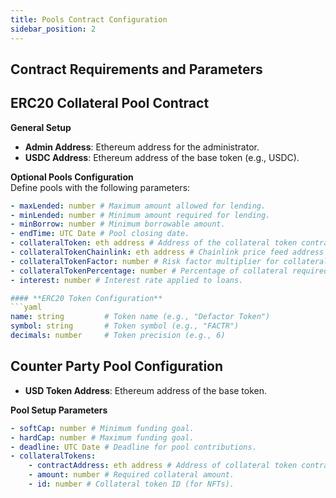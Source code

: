 ```yaml
---
title: Pools Contract Configuration
sidebar_position: 2
---
```


## Contract Requirements and Parameters

## **ERC20 Collateral Pool Contract**

**General Setup**

- **Admin Address**: Ethereum address for the administrator.
- **USDC Address**: Ethereum address of the base token (e.g., USDC).

**Optional Pools Configuration**  
Define pools with the following parameters:

````yaml
- maxLended: number # Maximum amount allowed for lending.
- minLended: number # Minimum amount required for lending.
- minBorrow: number # Minimum borrowable amount.
- endTime: UTC Date # Pool closing date.
- collateralToken: eth address # Address of the collateral token contract.
- collateralTokenChainlink: eth address # Chainlink price feed address for collateral token valuation.
- collateralTokenFactor: number # Risk factor multiplier for collateral token.
- collateralTokenPercentage: number # Percentage of collateral required.
- interest: number # Interest rate applied to loans.

#### **ERC20 Token Configuration**
```yaml
name: string         # Token name (e.g., "Defactor Token")
symbol: string       # Token symbol (e.g., "FACTR")
decimals: number     # Token precision (e.g., 6)
````

## **Counter Party Pool Configuration**

- **USD Token Address**: Ethereum address of the base token.

**Pool Setup Parameters**

```yaml
- softCap: number # Minimum funding goal.
- hardCap: number # Maximum funding goal.
- deadline: UTC Date # Deadline for pool contributions.
- collateralTokens:
    - contractAddress: eth address # Address of collateral token contract.
    - amount: number # Required collateral amount.
    - id: number # Collateral token ID (for NFTs).
```
